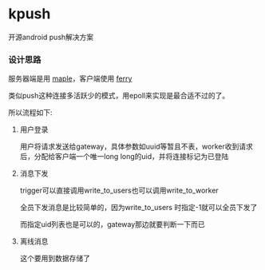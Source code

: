 # kpush
开源android push解决方案

### 设计思路

服务器端是用 [maple](http://github.com/dantezhu/maple)，客户端使用 [ferry](http://github.com/dantezhu/ferry)

类似push这种连接多活跃少的模式，用epoll来实现是最合适不过的了。

所以流程如下:

1. 用户登录

    用户将请求发送给gateway，具体参数如uuid等暂且不表，worker收到请求后，分配给客户端一个唯一long long的uid，并将连接标记为已登陆

2. 消息下发

    trigger可以直接调用write_to_users也可以调用write_to_worker

    全员下发消息是比较简单的，因为write_to_users 时指定-1就可以全员下发了

    而指定uid列表也是可以的，gateway那边就要判断一下而已

3. 离线消息

    这个要用到数据存储了

